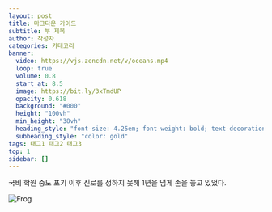 ```yaml
---
layout: post
title: 마크다운 가이드
subtitle: 부 제목
author: 작성자
categories: 카테고리
banner:
  video: https://vjs.zencdn.net/v/oceans.mp4
  loop: true
  volume: 0.8
  start_at: 8.5
  image: https://bit.ly/3xTmdUP
  opacity: 0.618
  background: "#000"
  height: "100vh"
  min_height: "38vh"
  heading_style: "font-size: 4.25em; font-weight: bold; text-decoration: underline"
  subheading_style: "color: gold"
tags: 태그1 태그2 태그3
top: 1
sidebar: []
---
```


국비 학원 중도 포기 이후 진로를 정하지 못해 1년을 넘게 손을 놓고 있었다.

​![Frog](https://photos.fife.usercontent.google.com/pw/AP1GczOUCnM5g46_VpcLmJpI0LB7CkkcaG_ZkMePAbt939g8Ik5Pnzfl9tE=w273-h336-s-no-gm?authuser=3)

